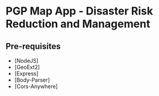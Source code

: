 PGP Map App - Disaster Risk Reduction and Management
=========
 
Pre-requisites
--------

- [NodeJS]
- [GeoExt2]
- [Express]
- [Body-Parser]
- [Cors-Anywhere] 

